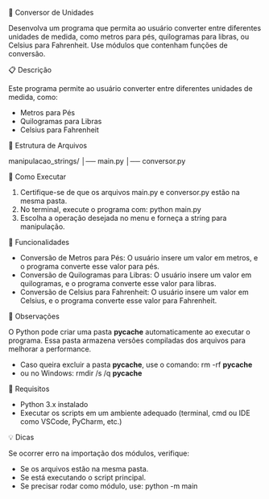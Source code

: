 📌 Conversor de Unidades

Desenvolva um programa que permita ao usuário converter entre diferentes unidades de medida, 
como metros para pés, quilogramas para libras, ou Celsius para Fahrenheit. 
Use módulos que contenham funções de conversão.

📋 Descrição

Este programa permite ao usuário converter entre diferentes unidades de medida, como:

- Metros para Pés
- Quilogramas para Libras
- Celsius para Fahrenheit

📂 Estrutura de Arquivos

manipulacao_strings/
│── main.py
│── conversor.py

🚀 Como Executar

1. Certifique-se de que os arquivos main.py e conversor.py estão na mesma pasta.
2. No terminal, execute o programa com: python main.py
3. Escolha a operação desejada no menu e forneça a string para manipulação.

🔧 Funcionalidades

- Conversão de Metros para Pés: O usuário insere um valor em metros, e o programa converte esse valor para pés.
- Conversão de Quilogramas para Libras: O usuário insere um valor em quilogramas, e o programa converte esse valor para libras.
- Conversão de Celsius para Fahrenheit: O usuário insere um valor em Celsius, e o programa converte esse valor para Fahrenheit.

📌 Observações

O Python pode criar uma pasta __pycache__ automaticamente ao executar o programa. Essa pasta armazena versões compiladas dos arquivos para melhorar a performance.

- Caso queira excluir a pasta __pycache__, use o comando: rm -rf __pycache__
- ou no Windows: rmdir /s /q __pycache__

📌 Requisitos

- Python 3.x instalado
- Executar os scripts em um ambiente adequado (terminal, cmd ou IDE como VSCode, PyCharm, etc.)

💡 Dicas

Se ocorrer erro na importação dos módulos, verifique:

- Se os arquivos estão na mesma pasta.
- Se está executando o script principal.
- Se precisar rodar como módulo, use: python -m main